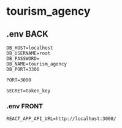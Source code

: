 # tourism_agency

## .env BACK

    DB_HOST=localhost
    DB_USERNAME=root
    DB_PASSWORD=
    DB_NAME=tourism_agency
    DB_PORT=3306

    PORT=3000

    SECRET=token_key

### .env FRONT

    REACT_APP_API_URL=http://localhost:3000/
